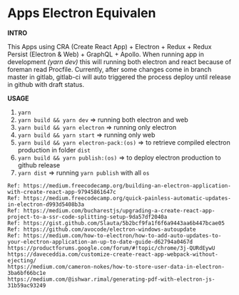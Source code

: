 # Apps Electron Equivalen

**INTRO**

This Apps using CRA (Create React App) + Electron + Redux + Redux Persist (Electron & Web) + GraphQL + Apollo. When running app in development *(yarn dev)* this will running both electron and react because of foreman read Procfile. Currently, after some changes come in branch master in gitlab, gitlab-ci will auto triggered the process deploy until release in github with draft status.

**USAGE**
1. `yarn`
2. `yarn build && yarn dev` => running both electron and web
3. `yarn build && yarn electron` => running only electron
4. `yarn build && yarn start`  => running only web
5. `yarn build && yarn electron-pack:(os)` => to retrieve compiled electron production in folder `dist`
6. `yarn build && yarn publish:(os)` => to deploy electron production to github release
7. `yarn dist` => running `yarn publish` with all `os`

```
Ref: https://medium.freecodecamp.org/building-an-electron-application-with-create-react-app-97945861647c
Ref: https://medium.freecodecamp.org/quick-painless-automatic-updates-in-electron-d993d5408b3a
Ref: https://medium.com/bucharestjs/upgrading-a-create-react-app-project-to-a-ssr-code-splitting-setup-9da57df2040a
Ref: https://gist.github.com/Slauta/5b2bcf9fa1f6f6a9443aa6b447bcae05
Ref: https://github.com/avocode/electron-windows-autoupdate
Ref: https://medium.com/how-to-electron/how-to-add-auto-updates-to-your-electron-application-an-up-to-date-guide-d62794a0467d
https://productforums.google.com/forum/#!topic/chrome/3j-QURdEywU
https://daveceddia.com/customize-create-react-app-webpack-without-ejecting/
https://medium.com/cameron-nokes/how-to-store-user-data-in-electron-3ba6bf66bc1e
https://medium.com/@ishwar.rimal/generating-pdf-with-electron-js-31b59ac93249
```
